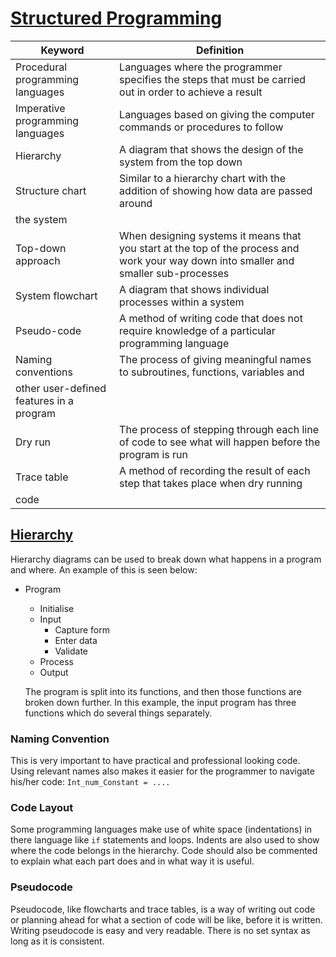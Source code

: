 # <u>Structured Programming</u>

| Keyword                          | Definition                                                   |
| -------------------------------- | ------------------------------------------------------------ |
| Procedural programming languages | Languages where the programmer specifies the steps that must be carried out in order to achieve a result |
| Imperative programming languages | Languages based on giving the computer commands or procedures to follow |
| Hierarchy                        | A diagram that shows the design of the system from the top down |
| Structure chart                  | Similar to a hierarchy chart with the addition of showing how data are passed around
the system |
| Top-down approach                | When designing systems it means that you start at the top of the process and work your way down into smaller and smaller sub-processes |
| System flowchart                 | A diagram that shows individual processes within a system    |
| Pseudo-code                      | A method of writing code that does not require knowledge of a particular programming language |
| Naming conventions               | The process of giving meaningful names to subroutines, functions, variables and
other user-defined features in a program |
| Dry run                          | The process of stepping through each line of code to see what will happen before the program is run |
| Trace table                      | A method of recording the result of each step that takes place when dry running
code |

## <u>Hierarchy</u>

Hierarchy diagrams can be used to break down what happens in a program and where. An example of this is seen below: 

- Program

  - Initialise
  - Input
    - Capture form
    - Enter data
    - Validate
  - Process
  - Output

  The program is split into its functions, and then those functions are broken down further. In this example, the input program has three functions which do several things separately.

### Naming Convention

This is very important to have practical and professional looking code. Using relevant names also makes it easier for the programmer to navigate his/her code: `Int_num_Constant = ....`

### Code Layout

Some programming languages make use of white space (indentations) in there language like `if` statements and loops. Indents are also used to show where the code belongs in the hierarchy. Code should also be commented to explain what each part does and in what way it is useful.

### Pseudocode 

Pseudocode, like flowcharts and trace tables, is a way of writing out code or planning ahead for what a section of code will be like, before it is written. Writing pseudocode is easy and very readable. There is no set syntax as long as it is consistent.